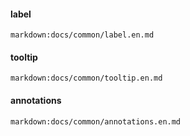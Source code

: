 #### label

`markdown:docs/common/label.en.md`

#### tooltip

`markdown:docs/common/tooltip.en.md`

#### annotations

`markdown:docs/common/annotations.en.md`

